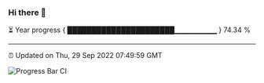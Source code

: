 ### Hi there 👋

⏳ Year progress { ██████████████████████▁▁▁▁▁▁▁▁ } 74.34 %

---

⏰ Updated on Thu, 29 Sep 2022 07:49:59 GMT

![Progress Bar CI](https://github.com/liununu/liununu/workflows/Progress%20Bar%20CI/badge.svg)
